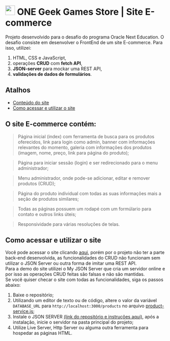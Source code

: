 # <img src="favicon.ico" height=30px> ONE Geek Games Store | Site E-commerce

Projeto desenvolvido para o desafio do programa Oracle Next Education. O desafio consiste em desenvolver o FrontEnd de um site E-commerce. Para isso, utilizei:
1. HTML, CSS e JavaScript, 
2. operações **CRUD** com **fetch API**, 
3. **JSON-server** para mockar uma REST API,
4. **validações de dados de formulários**.

## Atalhos
- [Conteúdo do site](#site-para-e-commerce-contém)
- [Como acessar e utilizar o site](#como-acessar-e-utilizar-o-site)

## O site E-commerce contém:
> Página inicial (index) com ferramenta de busca para os produtos oferecidos, link para login como admin, banner com informações relevantes do momento, galeria com informações dos produtos (imagem, nome, preço, link para página do produto);
![]()

> Página para iniciar sessão (login) e ser redirecionado para o menu administrador;
![]()

> Menu administrador, onde pode-se adicionar, editar e remover produtos (CRUD);
![]()

> Página do produto individual com todas as suas informações mais a seção de produtos similares;
![]()

> Todas as páginas possuem um rodapé com um formúlario para contato e outros links úteis;
![]()

> Responsividade para várias resoluções de telas.
![]()

## Como acessar e utilizar o site

Você pode acessar o site clicando [aqui](https://joi-gn.github.io/one-geek-games-store/), porém por o projeto não ter a parte back-end desenvolvida, as funcionalidades do CRUD não funcionam sem utilizar o JSON Server ou outra forma de imitar uma REST API.  
Para a demo do site utilizei o My JSON Server que cria um servidor online e por isso as operações CRUD feitas são falsas e não são mantidas.  
Se você quiser checar o site com todas as funcionalidades, siga os passos abaixo:

1. Baixe o repositório;
2. Utilizando um editor de texto ou de código, altere o valor da variável `DATABASE_URL` para `http://localhost:3000/products` no arquivo [product-service.js](assets/js/service/product-service.js);
3. Instale o JSON SERVER [(link do repositório e instruções aqui)](https://github.com/typicode/json-server), após a instalação, inicie o servidor na pasta principal do projeto;
4. Utilize Live Server, Http Server ou alguma outra ferramenta para hospedar as páginas HTML.